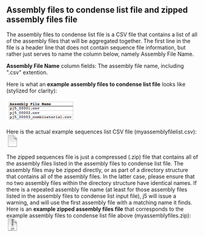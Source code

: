 ## Assembly files to condense list file and zipped assembly files file

The assembly files to condense list file is a CSV file that contains a list of all of the assembly files that will be aggregated together. The first line in the file is a header line that does not contain sequence file information, but rather just serves to name the column below, namely Assembly File Name.

**Assembly File Name** column fields:
The assembly file name, including ".csv" extention.

Here is what an **example assembly files to condense list file** looks like (stylized for clarity):

![Assembly files](../../images/pastedImage111.png)

Here is the actual example sequences list CSV file (myassemblyfilelist.csv): 
[![](../../images/pageIcon.png)](../../documents/myassemblyfilelist1.csv)

The zipped sequences file is just a compressed (.zip) file that contains all of the assembly files listed in the assembly files to condense list file. The assembly files may be zipped directly, or as part of a directory structure that contains all of the assembly files. In the latter case, please ensure that no two assembly files within the directory structure have identical names. If there is a repeated assembly file name (at least for those assembly files listed in the assembly files to condense list input file), j5 will issue a warning, and will use the first assembly file with a matching name it finds.
Here is an **example zipped assembly files file** that corresponds to the example assembly files to condense list file above (myassemblyfiles.zip): 
[![](../../images/zipIcon.png)](../../documents/myasseblyfiles1.zip)